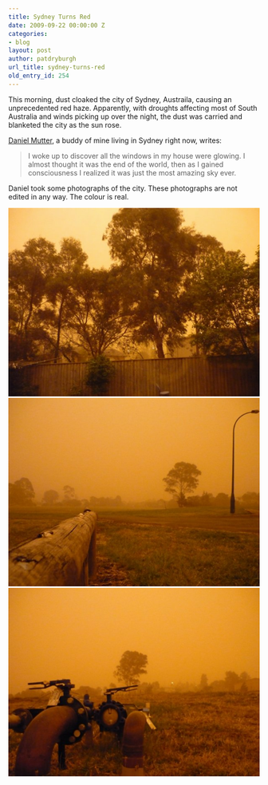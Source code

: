 ```yaml
---
title: Sydney Turns Red
date: 2009-09-22 00:00:00 Z
categories:
- blog
layout: post
author: patdryburgh
url_title: sydney-turns-red
old_entry_id: 254
---
```


This morning, dust cloaked the city of Sydney, Austraila, causing an unprecedented red haze. Apparently, with droughts affecting most of South Australia and winds picking up over the night, the dust was carried and blanketed the city as the sun&nbsp;rose. 

<a href="http://www.facebook.com/daniel.mutter">Daniel Mutter</a>, a buddy of mine living in Sydney right now,&nbsp;writes: 

>I woke up to discover all the windows in my house were glowing. I almost thought it was the end of the world, then as I gained consciousness I realized it was just the most amazing sky&nbsp;ever.

Daniel took some photographs of the city. These photographs are not edited in any way. The colour is&nbsp;real.

<img src="/images/uploads/7531_132332898518_500753518_2552338_4742862_n.jpg" alt="Sydney Turns Red" />

<img src="/images/uploads/7531_132332833518_500753518_2552330_7327912_n.jpg" alt="Sydney Turns Red" />

<img src="/images/uploads/7531_132332843518_500753518_2552332_7064143_n.jpg" alt="Sydney Turns Red" />